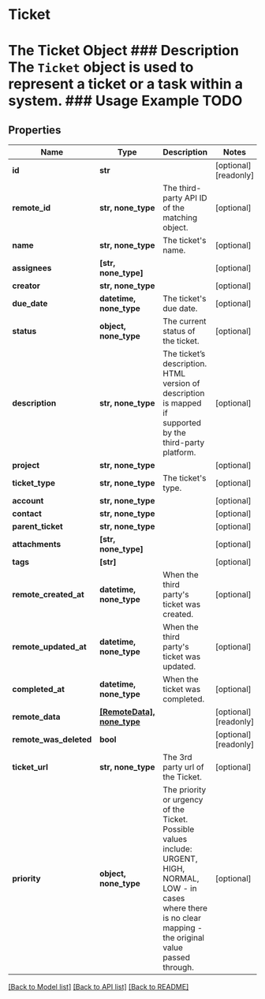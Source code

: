 # Ticket

# The Ticket Object ### Description The `Ticket` object is used to represent a ticket or a task within a system.  ### Usage Example TODO

## Properties
Name | Type | Description | Notes
------------ | ------------- | ------------- | -------------
**id** | **str** |  | [optional] [readonly] 
**remote_id** | **str, none_type** | The third-party API ID of the matching object. | [optional] 
**name** | **str, none_type** | The ticket&#39;s name. | [optional] 
**assignees** | **[str, none_type]** |  | [optional] 
**creator** | **str, none_type** |  | [optional] 
**due_date** | **datetime, none_type** | The ticket&#39;s due date. | [optional] 
**status** | **object, none_type** | The current status of the ticket. | [optional] 
**description** | **str, none_type** | The ticket’s description. HTML version of description is mapped if supported by the third-party platform. | [optional] 
**project** | **str, none_type** |  | [optional] 
**ticket_type** | **str, none_type** | The ticket&#39;s type. | [optional] 
**account** | **str, none_type** |  | [optional] 
**contact** | **str, none_type** |  | [optional] 
**parent_ticket** | **str, none_type** |  | [optional] 
**attachments** | **[str, none_type]** |  | [optional] 
**tags** | **[str]** |  | [optional] 
**remote_created_at** | **datetime, none_type** | When the third party&#39;s ticket was created. | [optional] 
**remote_updated_at** | **datetime, none_type** | When the third party&#39;s ticket was updated. | [optional] 
**completed_at** | **datetime, none_type** | When the ticket was completed. | [optional] 
**remote_data** | [**[RemoteData], none_type**](RemoteData.md) |  | [optional] [readonly] 
**remote_was_deleted** | **bool** |  | [optional] [readonly] 
**ticket_url** | **str, none_type** | The 3rd party url of the Ticket. | [optional] 
**priority** | **object, none_type** | The priority or urgency of the Ticket. Possible values include: URGENT, HIGH, NORMAL, LOW - in cases where there is no clear mapping - the original value passed through. | [optional] 

[[Back to Model list]](../README.md#documentation-for-models) [[Back to API list]](../README.md#documentation-for-api-endpoints) [[Back to README]](../README.md)


